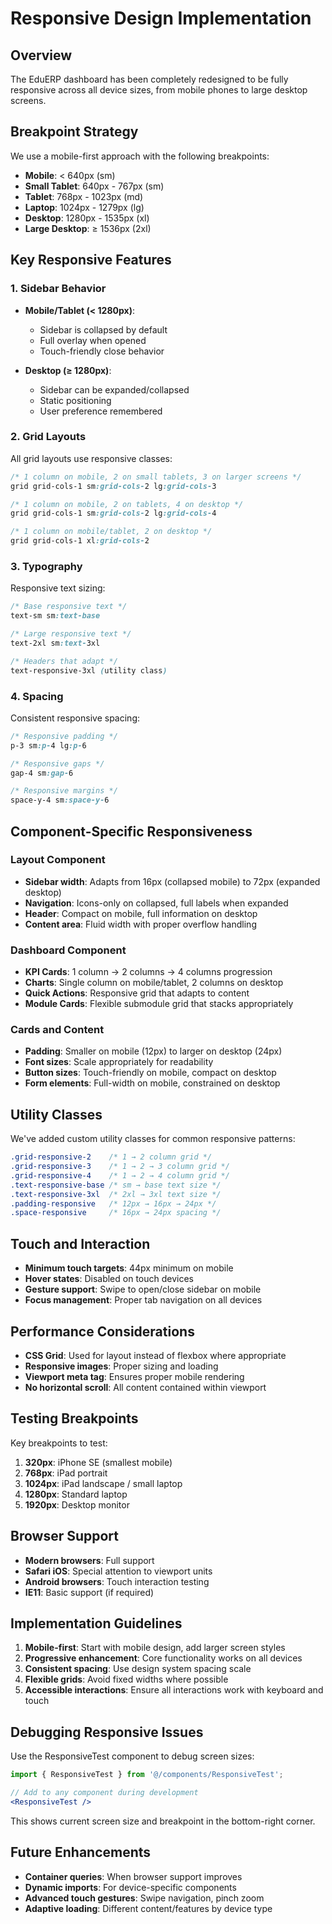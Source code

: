 # Responsive Design Implementation

## Overview

The EduERP dashboard has been completely redesigned to be fully responsive across all device sizes, from mobile phones to large desktop screens.

## Breakpoint Strategy

We use a mobile-first approach with the following breakpoints:

- **Mobile**: < 640px (sm)
- **Small Tablet**: 640px - 767px (sm)
- **Tablet**: 768px - 1023px (md)
- **Laptop**: 1024px - 1279px (lg)
- **Desktop**: 1280px - 1535px (xl)
- **Large Desktop**: ≥ 1536px (2xl)

## Key Responsive Features

### 1. Sidebar Behavior

- **Mobile/Tablet (< 1280px)**: 
  - Sidebar is collapsed by default
  - Full overlay when opened
  - Touch-friendly close behavior

- **Desktop (≥ 1280px)**:
  - Sidebar can be expanded/collapsed
  - Static positioning
  - User preference remembered

### 2. Grid Layouts

All grid layouts use responsive classes:

```css
/* 1 column on mobile, 2 on small tablets, 3 on larger screens */
grid grid-cols-1 sm:grid-cols-2 lg:grid-cols-3

/* 1 column on mobile, 2 on tablets, 4 on desktop */
grid grid-cols-1 sm:grid-cols-2 lg:grid-cols-4

/* 1 column on mobile/tablet, 2 on desktop */
grid grid-cols-1 xl:grid-cols-2
```

### 3. Typography

Responsive text sizing:

```css
/* Base responsive text */
text-sm sm:text-base

/* Large responsive text */
text-2xl sm:text-3xl

/* Headers that adapt */
text-responsive-3xl (utility class)
```

### 4. Spacing

Consistent responsive spacing:

```css
/* Responsive padding */
p-3 sm:p-4 lg:p-6

/* Responsive gaps */
gap-4 sm:gap-6

/* Responsive margins */
space-y-4 sm:space-y-6
```

## Component-Specific Responsiveness

### Layout Component

- **Sidebar width**: Adapts from 16px (collapsed mobile) to 72px (expanded desktop)
- **Navigation**: Icons-only on collapsed, full labels when expanded
- **Header**: Compact on mobile, full information on desktop
- **Content area**: Fluid width with proper overflow handling

### Dashboard Component

- **KPI Cards**: 1 column → 2 columns → 4 columns progression
- **Charts**: Single column on mobile/tablet, 2 columns on desktop
- **Quick Actions**: Responsive grid that adapts to content
- **Module Cards**: Flexible submodule grid that stacks appropriately

### Cards and Content

- **Padding**: Smaller on mobile (12px) to larger on desktop (24px)
- **Font sizes**: Scale appropriately for readability
- **Button sizes**: Touch-friendly on mobile, compact on desktop
- **Form elements**: Full-width on mobile, constrained on desktop

## Utility Classes

We've added custom utility classes for common responsive patterns:

```css
.grid-responsive-2    /* 1 → 2 column grid */
.grid-responsive-3    /* 1 → 2 → 3 column grid */
.grid-responsive-4    /* 1 → 2 → 4 column grid */
.text-responsive-base /* sm → base text size */
.text-responsive-3xl  /* 2xl → 3xl text size */
.padding-responsive   /* 12px → 16px → 24px */
.space-responsive     /* 16px → 24px spacing */
```

## Touch and Interaction

- **Minimum touch targets**: 44px minimum on mobile
- **Hover states**: Disabled on touch devices
- **Gesture support**: Swipe to open/close sidebar on mobile
- **Focus management**: Proper tab navigation on all devices

## Performance Considerations

- **CSS Grid**: Used for layout instead of flexbox where appropriate
- **Responsive images**: Proper sizing and loading
- **Viewport meta tag**: Ensures proper mobile rendering
- **No horizontal scroll**: All content contained within viewport

## Testing Breakpoints

Key breakpoints to test:

1. **320px**: iPhone SE (smallest mobile)
2. **768px**: iPad portrait
3. **1024px**: iPad landscape / small laptop
4. **1280px**: Standard laptop
5. **1920px**: Desktop monitor

## Browser Support

- **Modern browsers**: Full support
- **Safari iOS**: Special attention to viewport units
- **Android browsers**: Touch interaction testing
- **IE11**: Basic support (if required)

## Implementation Guidelines

1. **Mobile-first**: Start with mobile design, add larger screen styles
2. **Progressive enhancement**: Core functionality works on all devices
3. **Consistent spacing**: Use design system spacing scale
4. **Flexible grids**: Avoid fixed widths where possible
5. **Accessible interactions**: Ensure all interactions work with keyboard and touch

## Debugging Responsive Issues

Use the ResponsiveTest component to debug screen sizes:

```jsx
import { ResponsiveTest } from '@/components/ResponsiveTest';

// Add to any component during development
<ResponsiveTest />
```

This shows current screen size and breakpoint in the bottom-right corner.

## Future Enhancements

- **Container queries**: When browser support improves
- **Dynamic imports**: For device-specific components
- **Advanced touch gestures**: Swipe navigation, pinch zoom
- **Adaptive loading**: Different content/features by device type
